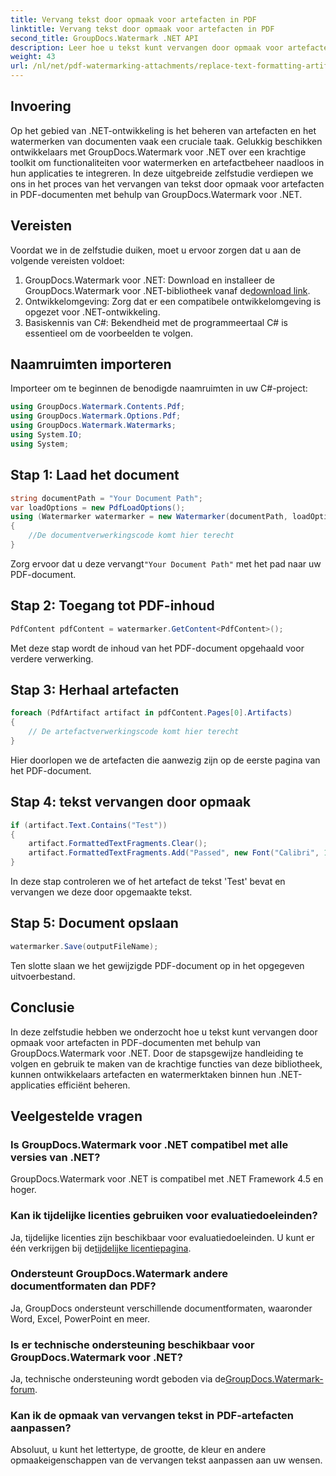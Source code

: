 ```yaml
---
title: Vervang tekst door opmaak voor artefacten in PDF
linktitle: Vervang tekst door opmaak voor artefacten in PDF
second_title: GroupDocs.Watermark .NET API
description: Leer hoe u tekst kunt vervangen door opmaak voor artefacten in PDF-documenten met GroupDocs.Watermark voor .NET. Verbeter moeiteloos het documentbeheer.
weight: 43
url: /nl/net/pdf-watermarking-attachments/replace-text-formatting-artifact-pdf/
---
```

## Invoering
Op het gebied van .NET-ontwikkeling is het beheren van artefacten en het watermerken van documenten vaak een cruciale taak. Gelukkig beschikken ontwikkelaars met GroupDocs.Watermark voor .NET over een krachtige toolkit om functionaliteiten voor watermerken en artefactbeheer naadloos in hun applicaties te integreren. In deze uitgebreide zelfstudie verdiepen we ons in het proces van het vervangen van tekst door opmaak voor artefacten in PDF-documenten met behulp van GroupDocs.Watermark voor .NET.
## Vereisten
Voordat we in de zelfstudie duiken, moet u ervoor zorgen dat u aan de volgende vereisten voldoet:
1.  GroupDocs.Watermark voor .NET: Download en installeer de GroupDocs.Watermark voor .NET-bibliotheek vanaf de[download link](https://releases.groupdocs.com/Watermark/net/).
2. Ontwikkelomgeving: Zorg dat er een compatibele ontwikkelomgeving is opgezet voor .NET-ontwikkeling.
3. Basiskennis van C#: Bekendheid met de programmeertaal C# is essentieel om de voorbeelden te volgen.

## Naamruimten importeren
Importeer om te beginnen de benodigde naamruimten in uw C#-project:
```csharp
using GroupDocs.Watermark.Contents.Pdf;
using GroupDocs.Watermark.Options.Pdf;
using GroupDocs.Watermark.Watermarks;
using System.IO;
using System;
```
## Stap 1: Laad het document
```csharp
string documentPath = "Your Document Path";
var loadOptions = new PdfLoadOptions();
using (Watermarker watermarker = new Watermarker(documentPath, loadOptions))
{
    //De documentverwerkingscode komt hier terecht
}
```
 Zorg ervoor dat u deze vervangt`"Your Document Path"` met het pad naar uw PDF-document.
## Stap 2: Toegang tot PDF-inhoud
```csharp
PdfContent pdfContent = watermarker.GetContent<PdfContent>();
```
Met deze stap wordt de inhoud van het PDF-document opgehaald voor verdere verwerking.
## Stap 3: Herhaal artefacten
```csharp
foreach (PdfArtifact artifact in pdfContent.Pages[0].Artifacts)
{
    // De artefactverwerkingscode komt hier terecht
}
```
Hier doorlopen we de artefacten die aanwezig zijn op de eerste pagina van het PDF-document.
## Stap 4: tekst vervangen door opmaak
```csharp
if (artifact.Text.Contains("Test"))
{
    artifact.FormattedTextFragments.Clear();
    artifact.FormattedTextFragments.Add("Passed", new Font("Calibri", 19, FontStyle.Bold), Color.Red, Color.Aqua);
}
```
In deze stap controleren we of het artefact de tekst 'Test' bevat en vervangen we deze door opgemaakte tekst.
## Stap 5: Document opslaan
```csharp
watermarker.Save(outputFileName);
```
Ten slotte slaan we het gewijzigde PDF-document op in het opgegeven uitvoerbestand.

## Conclusie
In deze zelfstudie hebben we onderzocht hoe u tekst kunt vervangen door opmaak voor artefacten in PDF-documenten met behulp van GroupDocs.Watermark voor .NET. Door de stapsgewijze handleiding te volgen en gebruik te maken van de krachtige functies van deze bibliotheek, kunnen ontwikkelaars artefacten en watermerktaken binnen hun .NET-applicaties efficiënt beheren.
## Veelgestelde vragen
### Is GroupDocs.Watermark voor .NET compatibel met alle versies van .NET?
GroupDocs.Watermark voor .NET is compatibel met .NET Framework 4.5 en hoger.
### Kan ik tijdelijke licenties gebruiken voor evaluatiedoeleinden?
 Ja, tijdelijke licenties zijn beschikbaar voor evaluatiedoeleinden. U kunt er één verkrijgen bij de[tijdelijke licentiepagina](https://purchase.groupdocs.com/temporary-license/).
### Ondersteunt GroupDocs.Watermark andere documentformaten dan PDF?
Ja, GroupDocs ondersteunt verschillende documentformaten, waaronder Word, Excel, PowerPoint en meer.
### Is er technische ondersteuning beschikbaar voor GroupDocs.Watermark voor .NET?
 Ja, technische ondersteuning wordt geboden via de[GroupDocs.Watermark-forum](https://forum.groupdocs.com/c/watermark/19).
### Kan ik de opmaak van vervangen tekst in PDF-artefacten aanpassen?
Absoluut, u kunt het lettertype, de grootte, de kleur en andere opmaakeigenschappen van de vervangen tekst aanpassen aan uw wensen.